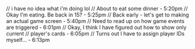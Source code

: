 // i have no idea what i'm doing lol
// About to eat some dinner - 5:20pm
// Okay I'm eating. Be back in 15? - 5:25pm
// Back early - let's get to making an actual game screen - 5:40pm
// Need to read up on how game events are triggered - 6:01pm
// Okay, I think I have figured out how to show only current
// player's cards - 6:05pm
// Turns out I have to assign player IDs myself... - 6:13pm

